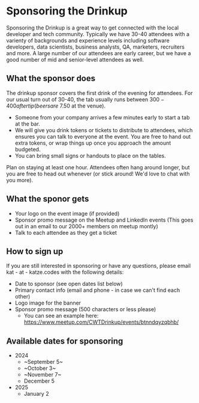 # Sponsoring the Drinkup

Sponsoring the Drinkup is a great way to get connected with the local developer and tech community. Typically we have 30-40 attendees with a varienty of backgrounds and experience levels including software developers, data scientists, business analysts, QA, marketers, recruiters and more. A large number of our attendees are early career, but we have a good number of mid and senior-level attendees as well.

## What the sponsor does

The drinkup sponsor covers the first drink of the evening for attendees. For our usual turn out of 30-40, the tab usually runs between $300-400 after tip (beers are ~$7.50 at the venue).

- Someone from your company arrives a few minutes early to start a tab at the bar.
- We will give you drink tokens or tickets to distribute to attendees, which ensures you can talk to everyone at the event. You are free to hand out extra tokens, or wrap things up once you approach the amount budgeted.
- You can bring small signs or handouts to place on the tables.

Plan on staying at least one hour. Attendees often hang around longer, but you are free to head out whenever (or stick around! We'd love to chat with you more).

## What the sponor gets

- Your logo on the event image (if provided)
- Sponsor promo message on the Meetup and LinkedIn events (This goes out in an email to our 2000+ members on meetup montly)
- Talk to each attendee as they get a ticket

## How to sign up

If you are still interested in sponsoring or have any questions, please email kat - at - katze.codes with the following details:

- Date to sponsor (see open dates list below)
- Primary contact info (email and phone - in case we can't find each other)
- Logo image for the banner
- Sponsor promo message (500 characters or less please)
  - You can see an example here: https://www.meetup.com/CWTDrinkup/events/btnndqyzqbhb/

## Available dates for sponsoring

- 2024
  - ~September 5~
  - ~October 3~
  - ~November 7~
  - December 5
- 2025
  - January 2
